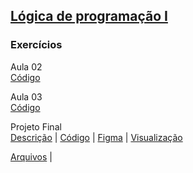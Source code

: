 ## [Lógica de programação I](02-Logica)
### Exercícios

Aula 02  
[Código](02-Logica/aula-02/exercicios) 

Aula 03  
[Código](02-Logica/aula-03/exercicios)


Projeto Final  
[Descrição](02-Logica/projeto-final.md) | 
[Código](02-Logica/projeto-final/projeto-final.js) | 
[Figma](https://www.figma.com/file/FuuGqeC3e2v25YGsvCpEUD/Untitled?type=design&node-id=0%3A1&mode=design&t=7evPizCRPDyqH8TB-1) | 
[Visualização](https://machadinhacega.github.io/Santander_Coders_2023_Front-End/02-Logica/projeto-final/)

[Arquivos](02-Logica/projeto-final) | 
